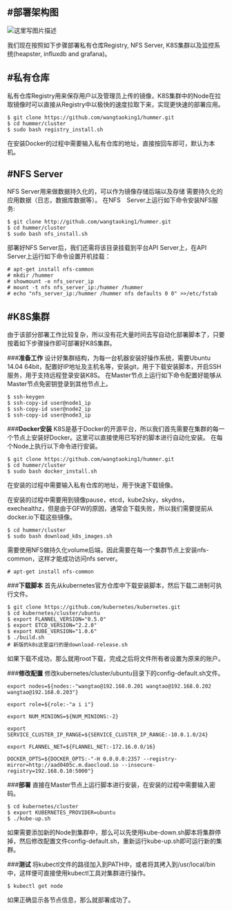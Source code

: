 #**部署架构图**
---
![这里写图片描述](http://img.blog.csdn.net/20160518163122601)

我们现在按照如下步骤部署私有仓库Registry, NFS Server, K8S集群以及监控系统(heapster, influxdb and grafana)。

#**私有仓库**
---
私有仓库Registry用来保存用户以及管理员上传的镜像，K8S集群中的Node在拉取镜像时可以直接从Registry中以极快的速度拉取下来，实现更快速的部署应用。

	$ git clone https://github.com/wangtaoking1/hummer.git
	$ cd hummer/cluster
	$ sudo bash registry_install.sh

在安装Docker的过程中需要输入私有仓库的地址，直接按回车即可，默认为本机。

#**NFS Server**
---
NFS Server用来做数据持久化的，可以作为镜像存储后端以及存储
需要持久化的应用数据（日志，数据库数据等）。
在NFS　Server上运行如下命令安装NFS服务:

	$ git clone http://github.com/wangtaoking1/hummer.git
	$ cd hummer/cluster
	$ sudo bash nfs_install.sh

部署好NFS Server后，我们还需将该目录挂载到平台API Server上，在API Server上运行如下命令设置开机挂载：

	# apt-get install nfs-common
	# mkdir /hummer
	# showmount -e nfs_server_ip
	# mount -t nfs nfs_server_ip:/hummer /hummer
	# echo "nfs_server_ip:/hummer /hummer nfs defaults 0 0" >>/etc/fstab

#**K8S集群**
---
由于该部分部署工作比较复杂，所以没有花大量时间去写自动化部署脚本了，只要按着如下步骤操作即可部署好K8S集群。

###**准备工作**
设计好集群结构，为每一台机器安装好操作系统，需要Ubuntu 14.04 64bit，配置好IP地址及主机名等，安装git，用于下载安装脚本，开启SSH服务，用于支持远程登录安装K8S。
在Master节点上运行如下命令配置好能够从Master节点免密钥登录到其他节点上。

	$ ssh-keygen
	$ ssh-copy-id user@node1_ip
	$ ssh-copy-id user@node2_ip
	$ ssh-copy-id user@node3_ip

###**Docker安装**
K8S是基于Docker的开源平台，所以我们首先需要在集群的每一个节点上安装好Docker。这里可以直接使用已写好的脚本进行自动化安装。
在每个Node上执行以下命令进行安装。

	$ git clone https://github.com/wangtaoking1/hummer.git
	$ cd hummer/cluster
	$ sudo bash docker_install.sh
在安装的过程中需要输入私有仓库的地址，用于快速下载镜像。

在安装的过程中需要用到镜像pause，etcd，kube2sky，skydns，exechealthz，但是由于GFW的原因，通常会下载失败，所以我们需要提前从docker.io下载这些镜像。

	$ cd hummer/cluster
	$ sudo bash download_k8s_images.sh

需要使用NFS做持久化volume后端，因此需要在每一个集群节点上安装nfs-common，这样才能成功访问nfs server。

	# apt-get install nfs-common


###**下载脚本**
首先从kubernetes官方仓库中下载安装脚本，然后下载二进制可执行文件。

	$ git clone https://github.com/kubernetes/kubernetes.git
	$ cd kubernetes/cluster/ubuntu
	$ export FLANNEL_VERSION="0.5.0"
	$ export ETCD_VERSION="2.2.0"
	$ export KUBE_VERSION="1.0.6"
	$ ./build.sh
	# 新版的k8s这里运行的是download-release.sh

如果下载不成功，那么就用root下载，完成之后将文件所有者设置为原来的账户。

###**修改配置**
修改kubernetes/cluster/ubuntu目录下的config-default.sh文件。

	export nodes=${nodes:-"wangtao@192.168.0.201 wangtao@192.168.0.202 wangtao@192.168.0.203"}

	export role=${role:-"a i i"}

	export NUM_MINIONS=${NUM_MINIONS:-2}

	export SERVICE_CLUSTER_IP_RANGE=${SERVICE_CLUSTER_IP_RANGE:-10.0.1.0/24}

	export FLANNEL_NET=${FLANNEL_NET:-172.16.0.0/16}

	DOCKER_OPTS=${DOCKER_OPTS:-"-H 0.0.0.0:2357 --registry-mirror=http://aad0405c.m.daocloud.io --insecure-registry=192.168.0.10:5000"}

###**部署**
直接在Master节点上运行脚本进行安装，在安装的过程中需要输入密码。

	$ cd kubernetes/cluster
	$ export KUBERNETES_PROVIDER=ubuntu
	$ ./kube-up.sh

如果需要添加新的Node到集群中，那么可以先使用kube-down.sh脚本将集群停掉，然后修改配置文件config-default.sh，重新运行kube-up.sh即可运行新的集群。

###**测试**
将kubectl文件的路径加入到PATH中，或者将其拷入到/usr/local/bin中，这样便可直接使用kubectl工具对集群进行操作。

	$ kubectl get node
如果正确显示各节点信息，那么就部署成功了。
